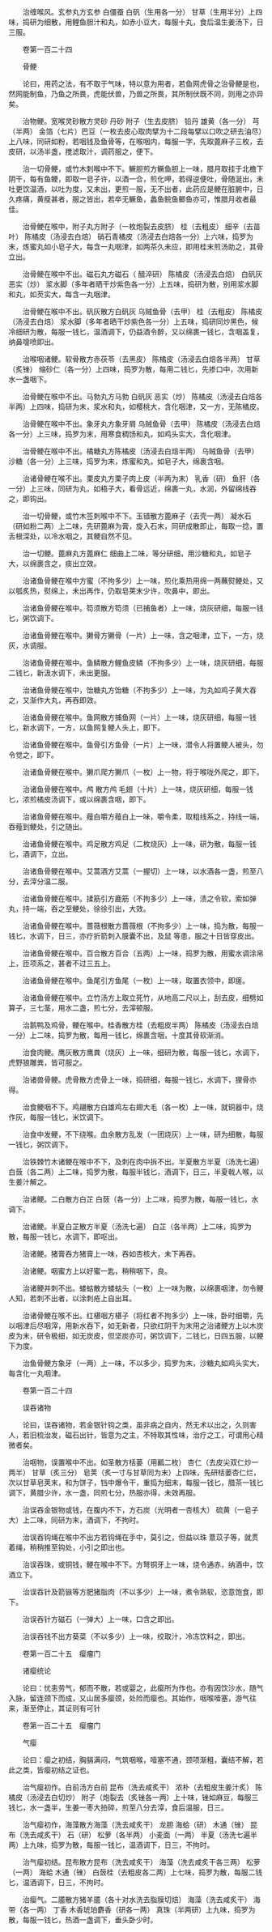 <!-- { "loadSidebar": true } -->
　　治缠喉风。玄参丸方玄参 白僵蚕 白矾（生用各一分） 甘草（生用半分）上四味，捣研为细散，用鲤鱼胆汁和丸，如赤小豆大，每服十丸，食后温生姜汤下，日三服。

　　卷第一百二十四

　　骨鲠

　　论曰，用药之法，有不取于气味，特以意为用者，若鱼网虎骨之治骨鲠是也，然网能制鱼，乃鱼之所畏，虎能伏兽，乃兽之所畏，其所制伏既不同，则用之亦异矣。

　　治物鲠。宽喉灵砂散方灵砂 丹砂 附子（生去皮脐） 铅丹 雄黄（各一分） 芎 （半两） 金箔（七片）巴豆（一枚去皮心取肉擘为十二段每擘以口吹之研去油尽）上八味，同研如粉，若咽钱及鱼骨等，在喉咽内，每服一字，先取蓖麻子三枚，去皮研，以汤半盏，搅滤取汁，调药服之，便下。

　　治一切骨鲠，或竹木刺喉中不下。鳜胆煎方鳜鱼胆上一味，腊月取挂于北檐下阴干，每有鱼鲠，即取一皂子许，以酒一合，煎化呷，若得逆便吐，骨随涎出，未吐更饮温酒，以吐为度，又未出，更煎一服，无不出者，此药应是鲠在脏腑中，日久疼痛，黄瘦甚者，服之皆出，若卒无鳜鱼，蠡鱼鲩鱼鲫鱼亦可，惟腊月收者最佳。

　　治骨鲠在喉中，附子丸方附子（一枚炮裂去皮脐） 桂（去粗皮） 细辛（去苗叶） 陈橘皮（汤浸去白焙） 硝石青橘皮（汤浸去白焙各一分）上六味，捣罗为末，炼蜜丸如小皂子大，每含一丸咽津，如两茶久未应，即用桂末煎汤助之，其骨立出。

　　治骨鲠在喉中不出。磁石丸方磁石（ 醋淬研） 陈橘皮（汤浸去白焙） 白矾灰 恶实（炒） 浆水脚（多年者晒干炒紫色各一分）上五味，捣研为散，别用浆水脚和丸，如芡实大，每含一丸咽津。

　　治骨鲠在喉中不出。矾灰散方白矾灰 乌贼鱼骨（去甲） 桂（去粗皮） 陈橘皮（汤浸去白焙） 浆水脚（多年者晒干炒紫色各一分）上五味，捣研同炒黑色，候冷细研为散，每服一钱匕，温酒调下，仍益酒令醉，又以绵裹一钱匕，含咽盖复，纳鼻嚏喷即出。

　　治喉咽诸鲠。软骨散方赤茯苓（去黑皮） 陈橘皮（汤浸去白焙各半两） 甘草（炙锉） 缩砂仁（各一分）上四味，捣罗为散，每用二钱匕，先掺口中，次用新水一盏咽下。

　　治骨鲠在喉中不出。马勃丸方马勃 白矾灰 恶实（炒） 陈橘皮（汤浸去白焙各半两）上四味，捣研为末，浆水和丸，如樱桃大，含化咽津，又一方，无陈橘皮。

　　治骨鲠在喉中不出。象牙丸方象牙屑 乌贼鱼骨（去甲） 陈橘皮（汤浸去白焙各一分）上三味，捣罗为末，用寒食稠饧和丸，如鸡头实大，含化咽津。

　　治骨鲠在喉中不出。橘糖丸方陈橘皮（汤浸去白焙半两） 乌贼鱼骨（去甲） 沙糖（各一分）上三味，捣罗为末，炼蜜和丸，如皂子大，绵裹含咽。

　　治诸骨鲠在喉不出。栗皮丸方栗子肉上皮（半两为末） 乳香（研） 鱼肝（各一分）上三味，同研为丸，如梧子大，看骨远近，绵裹一丸，水润，外留绵线吞之，即钩出。

　　治一切骨鲠，或竹木签刺喉中不下。玉错散方蓖麻子（去壳一两） 凝水石（研如粉二两）上二味，先研蓖麻为膏，旋入石末，同研成散即止，每取一捻，置舌根深处，以冷水咽之，其鲠自然不见。

　　治一切鲠。蓖麻丸方蓖麻仁 细曲上二味，等分研细，用沙糖和丸，如皂子大，以绵裹含之，痰出立效。

　　治诸鱼骨鲠在喉中方蜜（不拘多少）上一味，煎化乘热用绵一两蘸熨鲠处，又以瓠炙热，熨绵上，未出再作，仍取皂荚末少许，吹鼻中，即出。

　　治诸鱼骨鲠在喉中。笱须散方笱须（已捕鱼者）上一味，烧灰研细，每服一钱匕，粥饮调下。

　　治诸鱼骨鲠在喉中。獭骨方獭骨（一片）上一味，含之咽津，立下，一方，烧灰，水调服。

　　治诸鱼骨鲠在喉中。鱼鳞散方鲤鱼皮鳞（不拘多少）上一味，烧灰研细，每服二钱匕，新汲水调下，未出更服。

　　治诸鱼骨鲠在喉中，饴糖丸方饴糖（不拘多少）上一味，为丸如鸡子黄大吞之，又渐作大丸，再吞即效。

　　治诸鱼骨鲠在喉中。鱼网散方捕鱼网（一片）上一味，烧灰研细，每服一钱匕，新水调下，一方，以鱼网复鲠人头上，即下。

　　治诸鱼骨鲠在喉中。鱼骨引方鱼骨（一片）上一味，潜令人将置鲠人被头，勿令觉之，即下。

　　治诸鱼骨鲠在喉中。獭爪爬方獭爪（一枚）上一物，将于喉咙外爬之，即下。

　　治诸鱼骨鲠在喉中。鸬 散方鸬 毛翅（十片）上一味，烧灰研细，每服一钱匕，浓煎橘皮汤调下，或以绵裹含咽，即下。

　　治诸鱼骨鲠在喉中。薤白嚼方薤白上一味，嚼令柔，取粗线系之，持线一端，吞薤到鲠处，引之随出。

　　治诸鱼骨鲠在喉中。鸡足散方鸡足（二枚烧灰）上一味，研为散，每服一钱匕，酒调下，立出。

　　治诸鱼骨鲠在喉中。艾蒿酒方艾蒿（一握切）上一味，以水酒各一盏，煎至八分，去滓分温二服。

　　治诸鱼骨鲠在喉中。揉筋引方鹿筋（不拘多少）上一味，渍之令软，索如弹丸，持一端，吞之至鲠处，徐徐引出，大效。

　　治诸鱼骨鲠在喉中。蔷薇根散方蔷薇根（不拘多少）上一味，捣为散，每服一钱匕，水调下，日三，亦疗折箭刺入膜囊不出，及鼠 等患，服之十日皆穿皮出。

　　治诸鱼骨鲠在喉中。百合散方百合（五两）上一味，捣罗为散，用蜜水调涂帛上，匝项系之，甚者不过三五上。

　　治诸鱼骨鲠在喉中。鱼尾引方鱼尾（一枚）上一味，取置衣领中，即瘥。

　　治诸鱼骨鲠在喉中。立竹汤方上取立死竹，从地高二尺以上，刮去皮，细劈如算子，三七茎，用水二盏，煎七分，去滓顿服。

　　治鹅鸭及鸡骨，鲠在喉中。桂香散方桂（去粗皮半两） 陈橘皮（汤浸去白焙一分）上二味，捣罗为散，每用一钱匕，绵裹含咽，十度其骨软渐消。

　　治食肉鲠。鹰灰散方鹰粪（烧灰）上一味，细研为散，每服一钱匕，水调下，虎野狼雕粪，皆可服之。

　　治诸兽骨鲠。虎骨散方虎骨上一味，捣研细，每服一钱匕，水调下，狸骨亦得。

　　治食鲠咽不下。鸡翮散方白雄鸡左右翅大毛（各一枚）上一味，就铜器中，烧作灰，每服一钱匕，米饮调下。

　　治食中发鲠，不下绕喉。血余散方乱发（一团烧灰）上一味，研为细散，每服一钱匕，粥饮调下。

　　治铁棘竹木诸鲠在喉中不下，及刺在肉中拆不出。半夏散方半夏（汤洗七遍） 白蔹（各二两）上二味，捣罗为散，每服半钱匕，酒调下，日三，半夏戟人喉，以生姜汁解之。

　　治诸鲠。二白散方白芷 白蔹（各一分）上二味，捣罗为散，每服一钱匕，水调下。

　　治诸鲠。半夏白芷散方半夏（汤洗七遍） 白芷（各半两）上二味，捣罗为散，每服一钱匕，水调下，即呕出。

　　治诸鲠。猪膏吞方猪膏上一味，吞如杏核大，未下再吞。

　　治诸鲠。咽蜜方上以好蜜一匙，稍稍咽下，良。

　　治诸鲠并刺不出。蝼蛄散方蝼蛄头（一枚）上一味为散，以绵裹咽津，勿令鲠人知，若刺不出者，以涂刺疮上自出耳。

　　治诸骨鲠在喉不出。红椹咽方椹子（将红者不拘多少）上一味，卧时细嚼，先以咽津后尽咽滓，用新水吞下，如无新者，只欲红阴干为末用之治诸鲠方上以木炭皮为末，研令极细，如无炭皮，但坚炭亦可，粥饮调下，二钱匕，日四五服，以鲠下为度。

　　治鱼骨鲠方象牙（一两）上一味，不以多少，捣罗为末，沙糖丸如鸡头实大，每含化一丸咽津。

　　卷第一百二十四

　　误吞诸物

　　论曰，误吞诸物，若金银针钩之类，虽非病之自内，然无术以出之，久则害人，若旧梳治发，磁石出针，皆意为之主，不特取其性味，治疗之工，可谓用心精微者矣。

　　治咽物，误置喉中不出。如圣散方栝蒌（用瓤二枚） 杏仁（去皮尖双仁炒一两半） 甘草（炙三分） 皂荚（炙一寸与甘草同为末）上四味，先研栝蒌杏仁烂，次以甘草皂荚末，和为饼子，铛中爆令干，重捣为细末，每服一钱匕，腊茶一钱匕调下，黄腊少许，水一盏，同煎七分，热服亦得，未效再服。

　　治误吞金银物或钱，在腹内不下，方石炭（光明者一杏核大） 硫黄（一皂子大）上二味，同研为末，酒调下，不拘时。

　　治误吞钩绳在喉中不出方若钩绳在手中，莫引之，但益以珠 薏苡子等，就贯着绳，稍稍推至钩处，小引之即出也。

　　治误吞珠，或铜钱，鲠在喉中不下。方弩铜牙上一味，烧令通赤，纳酒中，饮酒立下。

　　治误吞针及箭镞等方肥猪脂肉（不以多少）上一味，煮令熟软，恣意饱食，即下。

　　治误吞针方磁石（一弹大）上一味，口含之即出。

　　治误吞钱不出方葵菜（不以多少）上一味，绞取汁，冷冻饮料之，即出。

　　卷第一百二十五　瘿瘤门

　　诸瘿统论

　　论曰：忧恚劳气，郁而不散，若或婴之，此瘿所为作也。亦有因饮沙水，随气入脉，留连颈下而成，又山居多瘿颈，处险而瘿也。其始作，咽喉噎塞，游气往来，渐至停止，其证则有可针

　　卷第一百二十五　瘿瘤门

　　气瘿

　　论曰：瘿之初结，胸膈满闷，气筑咽喉，噎塞不通，颈项渐粗，囊结不解，若此之类，皆瘿初结之证也。

　　治气瘿初作。白前汤方白前 昆布（洗去咸炙干） 浓朴（去粗皮生姜汁炙） 陈橘皮（汤浸去白切炒） 附子（炮裂去（炙锉各一两）上十味，锉如麻豆，每服三钱匕，水一盏半，生姜一枣大拍碎，煎至八分去滓，食后温服，日三。

　　治气瘿初作，海藻散方海藻（洗去咸炙干） 龙胆 海蛤（研） 木通（锉） 昆布（洗去咸炙干） 石（研） 松萝（各半两） 小麦面（一两） 半夏（汤洗七遍半两）上九味，捣罗为散，每服一钱匕，温酒调下，日三，不拘时。

　　治气瘿初结。昆布散方昆布（洗去咸炙干） 海藻（洗去咸炙干各三两） 松萝（一两） 海蛤 木通（锉） 白蔹桂（去粗皮各二两）上七味，捣罗为散，每服二钱匕，温酒调下，日三，不拘时。

　　治瘿气。二靥散方猪羊靥（各十对水洗去脂膜切焙） 海藻（洗去咸炙干） 海带（各一两） 丁香 木香琥珀麝香（研各一两） 真珠（半两研）上九味，捣罗为散，每服一钱匕，热酒一盏调下，垂头卧少时。

